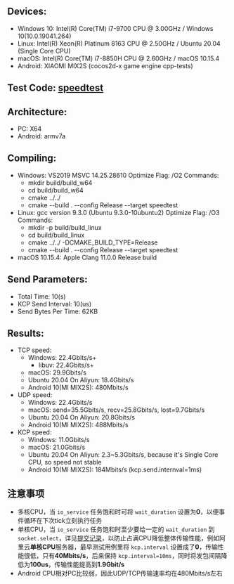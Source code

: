 ## Devices:
  - Windows 10: Intel(R) Core(TM) i7-9700 CPU @ 3.00GHz / Windows 10(10.0.19041.264)
  - Linux: Intel(R) Xeon(R) Platinum 8163 CPU @ 2.50GHz / Ubuntu 20.04 (Single Core CPU)
  - macOS: Intel(R) Core(TM) i7-8850H CPU @ 2.60GHz / macOS 10.15.4
  - Android: XIAOMI MIX2S (cocos2d-x game engine cpp-tests)

## Test Code: [speedtest](https://github.com/yasio/yasio/blob/master/tests/speed/main.cpp)

## Architecture: 
  - PC: X64
  - Android: armv7a

## Compiling:
  - Windows: VS2019 MSVC 14.25.28610
    Optimize Flag: /O2
    Commands:
      - mkdir build/build_w64
      - cd build/build_w64
      - cmake ../../
      - cmake --build . --config Release --target speedtest
  - Linux: gcc version 9.3.0 (Ubuntu 9.3.0-10ubuntu2)
    Optimize Flag: /O3
    Commands:
      - mkdir -p build/build_linux
      - cd build/build_linux
      - cmake ../../ -DCMAKE_BUILD_TYPE=Release
      - cmake --build . --config Release --target speedtest
  - macOS 10.15.4: Apple Clang 11.0.0 Release build

## Send Parameters:
  - Total Time: 10(s)
  - KCP Send Interval: 10(us)
  - Send Bytes Per Time: 62KB

## Results:
  - TCP speed: 
    - Windows: 22.4Gbits/s+
      - libuv: 22.4Gbits/s+
    - macOS: 29.9Gbits/s
    - Ubuntu 20.04 On Aliyun: 18.4Gbits/s
    - Android 10(MI MIX2S): 480Mbits/s 
  - UDP speed: 
    - Windows: 22.4Gbits/s
    - macOS: send=35.5Gbits/s, recv=25.8Gbits/s, lost=9.7Gbits/s
    - Ubuntu 20.04 On Aliyun: 20.8Gbits/s
    - Android 10(MI MIX2S): 488Mbits/s
  - KCP speed: 
    - Windows: 11.0Gbits/s
    - macOS: 21.0Gbits/s
    - Ubuntu 20.04 On Aliyun: 2.3~5.3Gbits/s, because it's Single Core CPU, so speed not stable
    - Android 10(MI MIX2S): 184Mbits/s (kcp.send.internval=1ms)

## 注意事项
  - 多核CPU，当 ```io_service``` 任务饱和时可将 ```wait_duration``` 设置为**0**，以便事件循环在下次tick立刻执行任务
  - 单核CPU，当 ```io_service``` 任务饱和时至少要给一定的 ```wait_duration``` 到```socket.select```，详见[提交记录](https://github.com/yasio/yasio/commit/0a549fdd558a17b75da3923d36e63c3c77904041)，以防止占满CPU降低整体传输性能，例如阿里云**单核CPU**服务器，最早测试用例里将 ```kcp.interval``` 设置成了**0**，传输性能很低，只有**40Mbits/s**，后来保持 ```kcp.interval=10ms```，同时将发包间隔降低为**100us**，传输性能提高到**1.9Gbit/s**
  - Android CPU相对PC比较弱，因此UDP/TCP传输速率均在480Mbits/s左右
